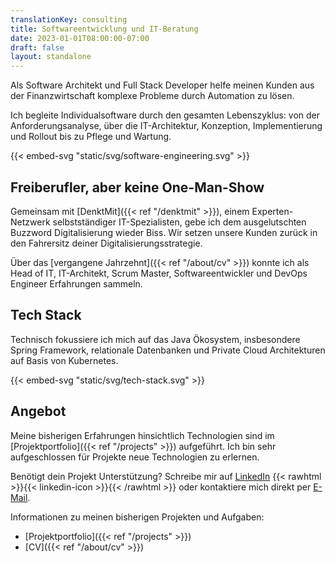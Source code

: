 ```yaml
---
translationKey: consulting
title: Softwareentwicklung und IT-Beratung
date: 2023-01-01T08:00:00-07:00
draft: false
layout: standalone
---
```


Als Software Architekt und Full Stack Developer helfe meinen Kunden aus der Finanzwirtschaft komplexe Probleme durch Automation zu lösen. 

Ich begleite Individualsoftware durch den gesamten Lebenszyklus: von der Anforderungsanalyse, über die IT-Architektur, Konzeption, Implementierung und Rollout bis zu Pflege und Wartung.

{{< embed-svg "static/svg/software-engineering.svg" >}}

## Freiberufler, aber keine One-Man-Show
Gemeinsam mit [DenktMit]({{< ref "/denktmit" >}}), einem Experten-Netzwerk selbstständiger IT-Spezialisten, gebe ich dem ausgelutschten Buzzword Digitalisierung wieder Biss. Wir setzen unsere Kunden zurück in den Fahrersitz deiner Digitalisierungsstrategie.

Über das [vergangene Jahrzehnt]({{< ref "/about/cv" >}}) konnte ich als Head of IT, IT-Architekt, Scrum Master, Softwareentwickler und DevOps Engineer Erfahrungen sammeln. 

## Tech Stack
Technisch fokussiere ich mich auf das Java Ökosystem, insbesondere Spring Framework, relationale Datenbanken und Private Cloud Architekturen auf Basis von Kubernetes. 

{{< embed-svg "static/svg/tech-stack.svg" >}}

## Angebot
Meine bisherigen Erfahrungen hinsichtlich Technologien sind im [Projektportfolio]({{< ref "/projects" >}}) aufgeführt. Ich bin sehr aufgeschlossen für Projekte neue Technologien zu erlernen. 

Benötigt dein Projekt Unterstützung? Schreibe mir auf [LinkedIn](https://www.linkedin.com/in/dmalolepszy) {{< rawhtml >}}<a href="https://www.linkedin.com/in/dmalolepszy" style="text-decoration: none">{{< linkedin-icon >}}</a>{{< /rawhtml >}} oder kontaktiere mich direkt per [E-Mail](mailto:kontakt@dmalo.de).

Informationen zu meinen bisherigen Projekten und Aufgaben:
- [Projektportfolio]({{< ref "/projects" >}})
- [CV]({{< ref "/about/cv" >}})
